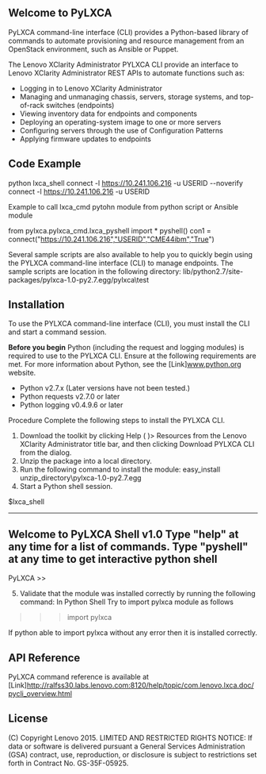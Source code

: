 ## Welcome to PyLXCA

PyLXCA command-line interface (CLI) provides a Python-based library of commands to automate provisioning and resource management from an OpenStack environment, such as Ansible or Puppet.

The Lenovo XClarity Administrator PYLXCA CLI provide an interface to Lenovo XClarity Administrator REST APIs to automate functions such as:
*	Logging in to Lenovo XClarity Administrator
*	Managing and unmanaging chassis, servers, storage systems, and top-of-rack switches (endpoints)
*	Viewing inventory data for endpoints and components
*	Deploying an operating-system image to one or more servers
*	Configuring servers through the use of Configuration Patterns
*	Applying firmware updates to endpoints

## Code Example

python lxca_shell
connect -l https://10.241.106.216 -u USERID --noverify
connect -l https://10.241.106.216 -u USERID

Example to call lxca_cmd pytohn module from python script or Ansible module

from pylxca.pylxca_cmd.lxca_pyshell import *
pyshell()
con1 = connect("https://10.241.106.216","USERID","CME44ibm","True")

Several sample scripts are also available to help you to quickly begin using the PYLXCA command-line interface (CLI) to manage endpoints. 
The sample scripts are location in the following directory:
lib/python2.7/site-packages/pylxca-1.0-py2.7.egg/pylxca\test

## Installation
To use the PYLXCA command-line interface (CLI), you must install the CLI and start a command session.

**Before you begin**
Python (including the request and logging modules) is required to use to the PYLXCA CLI. Ensure at the following requirements are met. For more information about Python, see the [Link]www.python.org website. 
*	Python v2.7.x (Later versions have not been tested.)
*	Python requests v2.7.0 or later
*	Python logging v0.4.9.6 or later

Procedure
Complete the following steps to install the PYLXCA CLI.
1.	Download the toolkit by clicking Help ( )> Resources from the Lenovo XClarity Administrator title bar, and then clicking Download PYLXCA CLI from the dialog.
2.	Unzip the package into a local directory.
3.	Run the following command to install the module:
easy_install unzip_directory\pylxca-1.0-py2.7.egg
4.	Start a Python shell session.

$lxca_shell

--------------------------------------------------
Welcome to PyLXCA Shell v1.0
Type "help" at any time for a list of commands.
Type "pyshell" at any time to get interactive python shell
--------------------------------------------------
PyLXCA >>

5.	Validate that the module was installed correctly by running the following command:
In Python Shell Try to import pylxca module as follows

>>> import pylxca

If python able to import pylxca without any error then it is installed correctly.

## API Reference

PyLXCA command reference is available at 
[Link]http://ralfss30.labs.lenovo.com:8120/help/topic/com.lenovo.lxca.doc/pycli_overview.html

## License

(C) Copyright Lenovo 2015.
LIMITED AND RESTRICTED RIGHTS NOTICE:
If data or software is delivered pursuant a General Services
Administration (GSA) contract, use, reproduction, or disclosure
is subject to restrictions set forth in Contract No. GS-35F-05925.